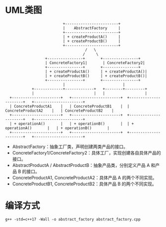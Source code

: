 # UML类图
```
                          +------------------------+
                          |    AbstractFactory     |
                          +------------------------+
                          | + createProductA()     |
                          | + createProductB()     |
                          +------------------------+
                                    /   \
                                   /     \
                  +----------------+       +----------------+
                  | ConcreteFactory1|       | ConcreteFactory2|
                  +----------------+       +----------------+
                  | + createProductA()     | + createProductA()|
                  | + createProductB()     | + createProductB()|
                  +----------------+       +----------------+
                          |                          |
            +-------------+-------------+   +--------+---------+
            |                           |   |                  |
  +----------------------+   +----------------------+  +----------------------+   +----------------------+
  | ConcreteProductA1    |   | ConcreteProductB1    |  | ConcreteProductA2    |   | ConcreteProductB2    |
  +----------------------+   +----------------------+  +----------------------+   +----------------------+
  | + operationA()       |   | + operationB()       |  | + operationA()       |   | + operationB()       |
  +----------------------+   +----------------------+  +----------------------+   +----------------------+

```
- AbstractFactory：抽象工厂类，声明创建两类产品的接口。
- ConcreteFactory1/ConcreteFactory2：具体工厂，实现创建各自具体产品的接口。
- AbstractProductA / AbstractProductB：抽象产品类，分别定义产品 A 和产品 B 的接口。
- ConcreteProductA1, ConcreteProductA2：具体产品 A 的两个不同实现。
- ConcreteProductB1, ConcreteProductB2：具体产品 B 的两个不同实现。

# 编译方式
```
g++ -std=c++17 -Wall -o abstract_factory abstract_factory.cpp
```
